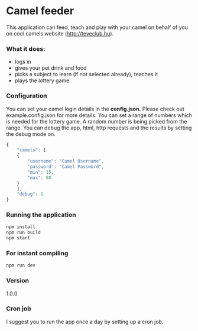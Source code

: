 # Camel feeder

This application can feed, teach and play with your camel on behalf of you on cool camels website (http://teveclub.hu).

### What it does:
* logs in
* gives your pet drink and food
* picks a subject to learn (if not selected already), teaches it
* plays the lottery game

### Configuration

You can set your camel login details in the **config.json.** Please check out example.config.json for more details. You can set a range of numbers which  is needed for the lottery game. A random number is being picked from the range. You can debug the app, html, http requests and the results by setting the debug mode on.
```js
{
    "camels": [
    {
        "username": "Camel Username",
        "password": "Camel Password",
        "min": 15,
        "max": 88
    }
    ],
    "debug": 1
}
```
### Running the application
```sh
npm install
npm run build
npm start
```

### For instant compiling
```sh
npm run dev
```

### Version
1.0.0

### Cron job
I suggest you to run the app once a day by setting up a cron job.
